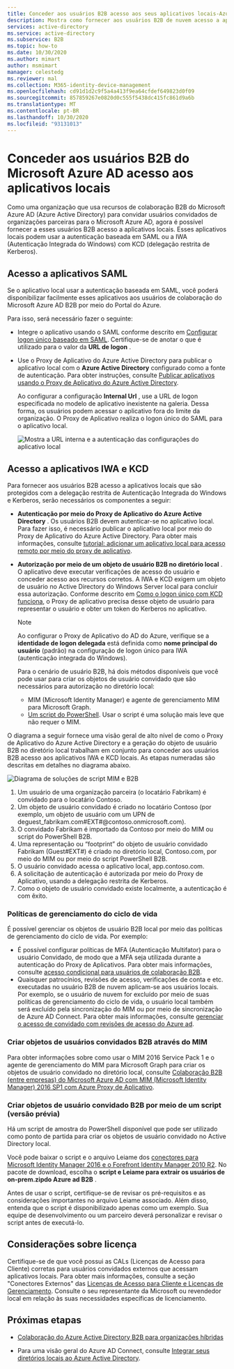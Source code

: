 ```yaml
---
title: Conceder aos usuários B2B acesso aos seus aplicativos locais-Azure AD
description: Mostra como fornecer aos usuários B2B de nuvem acesso a aplicativos locais com a colaboração B2B do Azure AD.
services: active-directory
ms.service: active-directory
ms.subservice: B2B
ms.topic: how-to
ms.date: 10/30/2020
ms.author: mimart
author: msmimart
manager: celestedg
ms.reviewer: mal
ms.collection: M365-identity-device-management
ms.openlocfilehash: cd91d1d2c9f5a4a413f9ea64cfdef649823d0f09
ms.sourcegitcommit: 857859267e0820d0c555f5438dc415fc861d9a6b
ms.translationtype: MT
ms.contentlocale: pt-BR
ms.lasthandoff: 10/30/2020
ms.locfileid: "93131013"
---
```

# <a name="grant-b2b-users-in-azure-ad-access-to-your-on-premises-applications"></a>Conceder aos usuários B2B do Microsoft Azure AD acesso aos aplicativos locais

Como uma organização que usa recursos de colaboração B2B do Microsoft Azure AD (Azure Active Directory) para convidar usuários convidados de organizações parceiras para o Microsoft Azure AD, agora é possível fornecer a esses usuários B2B acesso a aplicativos locais. Esses aplicativos locais podem usar a autenticação baseada em SAML ou a IWA (Autenticação Integrada do Windows) com KCD (delegação restrita de Kerberos).

## <a name="access-to-saml-apps"></a>Acesso a aplicativos SAML

Se o aplicativo local usar a autenticação baseada em SAML, você poderá disponibilizar facilmente esses aplicativos aos usuários de colaboração do Microsoft Azure AD B2B por meio do Portal do Azure.

Para isso, será necessário fazer o seguinte:

- Integre o aplicativo usando o SAML conforme descrito em [Configurar logon único baseado em SAML](../manage-apps/configure-saml-single-sign-on.md). Certifique-se de anotar o que é utilizado para o valor da **URL de logon** .
-  Use o Proxy de Aplicativo do Azure Active Directory para publicar o aplicativo local com o **Azure Active Directory** configurado como a fonte de autenticação. Para obter instruções, consulte [Publicar aplicativos usando o Proxy de Aplicativo do Azure Active Directory](../manage-apps/application-proxy-add-on-premises-application.md). 

   Ao configurar a configuração **Internal Url** , use a URL de logon especificada no modelo de aplicativo inexistente na galeria. Dessa forma, os usuários podem acessar o aplicativo fora do limite da organização. O Proxy de Aplicativo realiza o logon único do SAML para o aplicativo local.
 
   ![Mostra a URL interna e a autenticação das configurações do aplicativo local](media/hybrid-cloud-to-on-premises/OnPremAppSettings.PNG)

## <a name="access-to-iwa-and-kcd-apps"></a>Acesso a aplicativos IWA e KCD

Para fornecer aos usuários B2B acesso a aplicativos locais que são protegidos com a delegação restrita de Autenticação Integrada do Windows e Kerberos, serão necessários os componentes a seguir:

- **Autenticação por meio do Proxy de Aplicativo do Azure Active Directory** . Os usuários B2B devem autenticar-se no aplicativo local. Para fazer isso, é necessário publicar o aplicativo local por meio do Proxy de Aplicativo do Azure Active Directory. Para obter mais informações, consulte [tutorial: adicionar um aplicativo local para acesso remoto por meio do proxy de aplicativo](../manage-apps/application-proxy-add-on-premises-application.md).
- **Autorização por meio de um objeto de usuário B2B no diretório local** . O aplicativo deve executar verificações de acesso do usuário e conceder acesso aos recursos corretos. A IWA e KCD exigem um objeto de usuário no Active Directory do Windows Server local para concluir essa autorização. Conforme descrito em [Como o logon único com KCD funciona](../manage-apps/application-proxy-configure-single-sign-on-with-kcd.md#how-single-sign-on-with-kcd-works), o Proxy de aplicativo precisa desse objeto de usuário para representar o usuário e obter um token do Kerberos no aplicativo. 

   > [!NOTE]
   > Ao configurar o Proxy de Aplicativo do AD do Azure, verifique se a **identidade de logon delegada** está definida como **nome principal do usuário** (padrão) na configuração de logon único para IWA (autenticação integrada do Windows).

   Para o cenário de usuário B2B, há dois métodos disponíveis que você pode usar para criar os objetos de usuário convidado que são necessários para autorização no diretório local:

   - MIM (Microsoft Identity Manager) e agente de gerenciamento MIM para Microsoft Graph. 
   - [Um script do PowerShell](#create-b2b-guest-user-objects-through-a-script-preview). Usar o script é uma solução mais leve que não requer o MIM. 

O diagrama a seguir fornece uma visão geral de alto nível de como o Proxy de Aplicativo do Azure Active Directory e a geração do objeto de usuário B2B no diretório local trabalham em conjunto para conceder aos usuários B2B acesso aos aplicativos IWA e KCD locais. As etapas numeradas são descritas em detalhes no diagrama abaixo.

![Diagrama de soluções de script MIM e B2B](media/hybrid-cloud-to-on-premises/MIMScriptSolution.PNG)

1.  Um usuário de uma organização parceira (o locatário Fabrikam) é convidado para o locatário Contoso.
2.  Um objeto de usuário convidado é criado no locatário Contoso (por exemplo, um objeto de usuário com um UPN de deguest_fabrikam.com#EXT#@contoso.onmicrosoft.com).
3.  O convidado Fabrikam é importado da Contoso por meio do MIM ou script do PowerShell B2B.
4.  Uma representação ou “footprint” do objeto de usuário convidado Fabrikam (Guest#EXT#) é criado no diretório local, Contoso.com, por meio do MIM ou por meio do script PowerShell B2B.
5.  O usuário convidado acessa o aplicativo local, app.contoso.com.
6.  A solicitação de autenticação é autorizada por meio do Proxy de Aplicativo, usando a delegação restrita de Kerberos. 
7.  Como o objeto de usuário convidado existe localmente, a autenticação é com êxito.

### <a name="lifecycle-management-policies"></a>Políticas de gerenciamento do ciclo de vida

É possível gerenciar os objetos de usuário B2B local por meio das políticas de gerenciamento do ciclo de vida. Por exemplo: 

- É possível configurar políticas de MFA (Autenticação Multifator) para o usuário Convidado, de modo que a MFA seja utilizada durante a autenticação do Proxy de Aplicativos. Para obter mais informações, consulte [acesso condicional para usuários de colaboração B2B](conditional-access.md).
- Quaisquer patrocínios, revisões de acesso, verificações de conta e etc. executadas no usuário B2B de nuvem aplicam-se aos usuários locais. Por exemplo, se o usuário de nuvem for excluído por meio de suas políticas de gerenciamento do ciclo de vida, o usuário local também será excluído pela sincronização do MIM ou por meio de sincronização de Azure AD Connect. Para obter mais informações, consulte [gerenciar o acesso de convidado com revisões de acesso do Azure ad](../governance/manage-guest-access-with-access-reviews.md).

### <a name="create-b2b-guest-user-objects-through-mim"></a>Criar objetos de usuários convidados B2B através do MIM

Para obter informações sobre como usar o MIM 2016 Service Pack 1 e o agente de gerenciamento do MIM para Microsoft Graph para criar os objetos de usuário convidado no diretório local, consulte [Colaboração B2B (entre empresas) do Microsoft Azure AD com MIM (Microsoft Identity Manager) 2016 SP1 com Azure Proxy de Aplicativo](/microsoft-identity-manager/microsoft-identity-manager-2016-graph-b2b-scenario).

### <a name="create-b2b-guest-user-objects-through-a-script-preview"></a>Criar objetos de usuário convidado B2B por meio de um script (versão prévia)

Há um script de amostra do PowerShell disponível que pode ser utilizado como ponto de partida para criar os objetos de usuário convidado no Active Directory local.

Você pode baixar o script e o arquivo Leiame dos [conectores para Microsoft Identity Manager 2016 e o Forefront Identity Manager 2010 R2](https://www.microsoft.com/download/details.aspx?id=51495). No pacote de download, escolha o **script e Leiame para extrair os usuários de on-prem.zipdo Azure ad B2B** .

Antes de usar o script, certifique-se de revisar os pré-requisitos e as considerações importantes no arquivo Leiame associado. Além disso, entenda que o script é disponibilizado apenas como um exemplo. Sua equipe de desenvolvimento ou um parceiro deverá personalizar e revisar o script antes de executá-lo.

## <a name="license-considerations"></a>Considerações sobre licença

Certifique-se de que você possui as CALs (Licenças de Acesso para Cliente) corretas para usuários convidados externos que acessam aplicativos locais. Para obter mais informações, consulte a seção "Conectores Externos" das [Licenças de Acesso para Cliente e Licenças de Gerenciamento](https://www.microsoft.com/licensing/product-licensing/client-access-license.aspx). Consulte o seu representante da Microsoft ou revendedor local em relação às suas necessidades específicas de licenciamento.

## <a name="next-steps"></a>Próximas etapas

- [Colaboração do Azure Active Directory B2B para organizações híbridas](hybrid-organizations.md)

- Para uma visão geral do Azure AD Connect, consulte [Integrar seus diretórios locais ao Azure Active Directory](../hybrid/whatis-hybrid-identity.md).